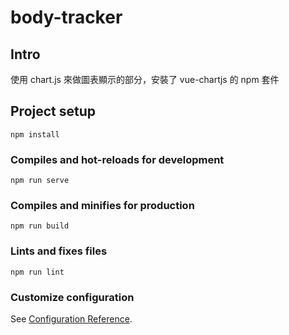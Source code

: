 # body-tracker

## Intro
使用 chart.js 來做圖表顯示的部分，安裝了 vue-chartjs 的 npm 套件

## Project setup
```
npm install
```

### Compiles and hot-reloads for development
```
npm run serve
```

### Compiles and minifies for production
```
npm run build
```

### Lints and fixes files
```
npm run lint
```

### Customize configuration
See [Configuration Reference](https://cli.vuejs.org/config/).
